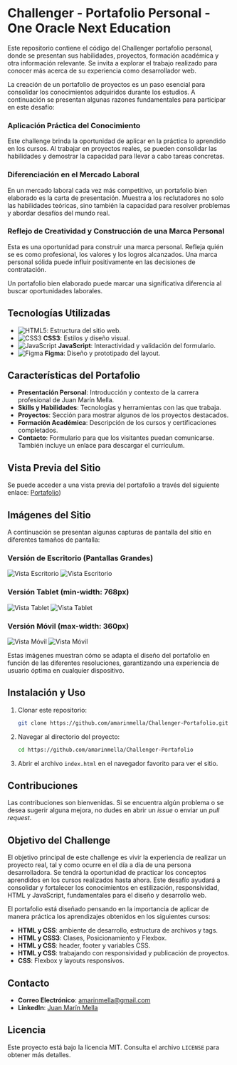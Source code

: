# Challenger - Portafolio Personal - One Oracle Next Education

Este repositorio contiene el código del Challenger portafolio personal, donde se presentan sus habilidades, proyectos, formación académica y otra información relevante. Se invita a explorar el trabajo realizado para conocer más acerca de su experiencia como desarrollador web.

La creación de un portafolio de proyectos es un paso esencial para consolidar los conocimientos adquiridos durante los estudios. A continuación se presentan algunas razones fundamentales para participar en este desafío:

### Aplicación Práctica del Conocimiento

Este challenge brinda la oportunidad de aplicar en la práctica lo aprendido en los cursos. Al trabajar en proyectos reales, se pueden consolidar las habilidades y demostrar la capacidad para llevar a cabo tareas concretas.

### Diferenciación en el Mercado Laboral

En un mercado laboral cada vez más competitivo, un portafolio bien elaborado es la carta de presentación. Muestra a los reclutadores no solo las habilidades teóricas, sino también la capacidad para resolver problemas y abordar desafíos del mundo real.

### Reflejo de Creatividad y Construcción de una Marca Personal

Esta es una oportunidad para construir una marca personal. Refleja quién se es como profesional, los valores y los logros alcanzados. Una marca personal sólida puede influir positivamente en las decisiones de contratación.

Un portafolio bien elaborado puede marcar una significativa diferencia al buscar oportunidades laborales.

## Tecnologías Utilizadas

- ![HTML5](https://img.shields.io/badge/HTML5-E34F26?style=for-the-badge&logo=html5&logoColor=white): Estructura del sitio web.
- ![CSS3](https://img.shields.io/badge/CSS3-1572B6?style=for-the-badge&logo=css3&logoColor=white) **CSS3**: Estilos y diseño visual.
- ![JavaScript](https://img.shields.io/badge/JavaScript-F7DF1E?style=for-the-badge&logo=javascript&logoColor=black) **JavaScript**: Interactividad y validación del formulario.
- ![Figma](https://img.shields.io/badge/Figma-F24E1E?style=for-the-badge&logo=figma&logoColor=white) **Figma**: Diseño y prototipado del layout.

## Características del Portafolio

- **Presentación Personal**: Introducción y contexto de la carrera profesional de Juan Marín Mella.
- **Skills y Habilidades**: Tecnologías y herramientas con las que trabaja.
- **Proyectos**: Sección para mostrar algunos de los proyectos destacados.
- **Formación Académica**: Descripción de los cursos y certificaciones completados.
- **Contacto**: Formulario para que los visitantes puedan comunicarse. También incluye un enlace para descargar el currículum.

## Vista Previa del Sitio

Se puede acceder a una vista previa del portafolio a través del siguiente enlace: [Portafolio]([https://amarinmella.github.io/Challenger-Portafolio/]))

## Imágenes del Sitio

A continuación se presentan algunas capturas de pantalla del sitio en diferentes tamaños de pantalla:

### Versión de Escritorio (Pantallas Grandes)
![Vista Escritorio](./img/MacBookPro-1729863005696.jpeg)
![Vista Escritorio](./img/MacBookPro-1729862968689.jpeg)


### Versión Tablet (min-width: 768px)
![Vista Tablet](./img/iPad-1729863023927.jpeg)
![Vista Tablet](./img/iPad-1729863017801.jpeg)


### Versión Móvil (max-width: 360px)
![Vista Móvil](./img/GalaxyS21-1729863038085.jpeg)
![Vista Móvil](./img/GalaxyS21-1729863031450.jpeg)

Estas imágenes muestran cómo se adapta el diseño del portafolio en función de las diferentes resoluciones, garantizando una experiencia de usuario óptima en cualquier dispositivo.

## Instalación y Uso

1. Clonar este repositorio:
   ```bash
   git clone https://github.com/amarinmella/Challenger-Portafolio.git
   ```
2. Navegar al directorio del proyecto:
   ```bash
   cd https://github.com/amarinmella/Challenger-Portafolio
   ```
3. Abrir el archivo `index.html` en el navegador favorito para ver el sitio.

## Contribuciones

Las contribuciones son bienvenidas. Si se encuentra algún problema o se desea sugerir alguna mejora, no dudes en abrir un *issue* o enviar un *pull request*.

## Objetivo del Challenge

El objetivo principal de este challenge es vivir la experiencia de realizar un proyecto real, tal y como ocurre en el día a día de una persona desarrolladora. Se tendrá la oportunidad de practicar los conceptos aprendidos en los cursos realizados hasta ahora. Este desafío ayudará a consolidar y fortalecer los conocimientos en estilización, responsividad, HTML y JavaScript, fundamentales para el diseño y desarrollo web.

El portafolio está diseñado pensando en la importancia de aplicar de manera práctica los aprendizajes obtenidos en los siguientes cursos:

- **HTML y CSS**: ambiente de desarrollo, estructura de archivos y tags.
- **HTML y CSS3**: Clases, Posicionamiento y Flexbox.
- **HTML y CSS**: header, footer y variables CSS.
- **HTML y CSS**: trabajando con responsividad y publicación de proyectos.
- **CSS**: Flexbox y layouts responsivos.

## Contacto

- **Correo Electrónico**: [amarinmella@gmail.com](mailto:amarinmella@gmail.com)
- **LinkedIn**: [Juan Marín Mella](https://www.linkedin.com/in/juan-marin-mella)

## Licencia

Este proyecto está bajo la licencia MIT. Consulta el archivo `LICENSE` para obtener más detalles.
